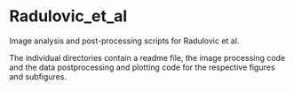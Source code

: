 # Radulovic_et_al
Image analysis and post-processing scripts for Radulovic et al. 

The individual directories contain a readme file, the image processing code and the data postprocessing and plotting code for the respective figures and subfigures.

